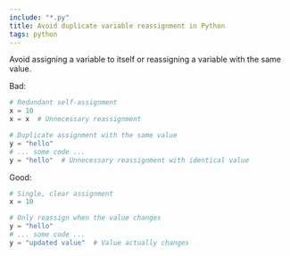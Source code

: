 ```yaml
---
include: "*.py"
title: Avoid duplicate variable reassignment in Python
tags: python
---
```


Avoid assigning a variable to itself or reassigning a variable with the same value.

Bad:

```python
# Redundant self-assignment
x = 10
x = x  # Unnecessary reassignment

# Duplicate assignment with the same value
y = "hello"
# ... some code ...
y = "hello"  # Unnecessary reassignment with identical value
```

Good:

```python
# Single, clear assignment
x = 10

# Only reassign when the value changes
y = "hello"
# ... some code ...
y = "updated value"  # Value actually changes
```
